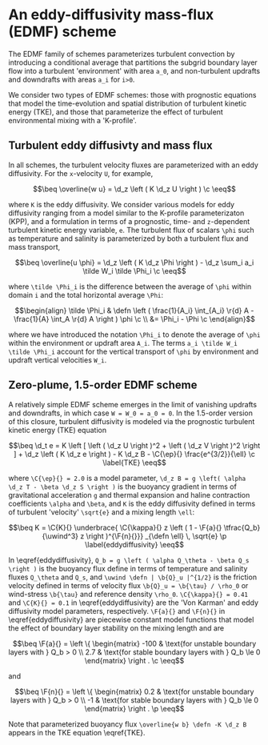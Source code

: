 # An eddy-diffusivity mass-flux (EDMF) scheme

```math
\newcommand{\c}         {\, ,}
\newcommand{\p}         {\, .}
\newcommand{\d}         {\partial}
\newcommand{\r}[1]      {\mathrm{#1}}
\newcommand{\b}[1]      {\boldsymbol{#1}}
\newcommand{\ee}        {\mathrm{e}}
\newcommand{\di}        {\, \mathrm{d}}
\newcommand{\ep}        {\epsilon}

\newcommand{\beq}       {\begin{equation}}
\newcommand{\eeq}       {\end{equation}}
\newcommand{\beqs}      {\begin{gather}}
\newcommand{\eeqs}      {\end{gather}}

% Non-dimensional numbers
\newcommand{\Ri}        {\mathrm{Ri}}
\newcommand{\K}         {\mathrm{KE}}        

\newcommand{\btau}      {\b{\tau}} % wind stress vector

% Model functions and constants
\renewcommand{\F}[2]    {\Upsilon^{#1}_{#2}}
\renewcommand{\C}[2]    {C^{#1}_{#2}}

\newcommand{\uwind}     {u_\star}
\newcommand{\ubuoy}     {w_\star}

\newcommand{\defn}      {\stackrel{\r{def}}{=}}
```

The EDMF family of schemes parameterizes turbulent convection by introducing a
conditional average that partitions the subgrid boundary layer flow into a
turbulent 'environment' with area ``a_0``,
and non-turbulent updrafts and downdrafts with areas ``a_i`` for ``i>0``.

We consider two types of EDMF schemes: those with prognostic equations
that model the time-evolution and spatial distribution of turbulent kinetic
energy (TKE), and those that parameterize the effect of turbulent environmental
mixing with a 'K-profile'.

## Turbulent eddy diffusivty and mass flux

In all schemes, the turbulent velocity fluxes are parameterized with an
eddy diffusivity.
For the ``x``-velocity ``U``, for example,

```math
\beq
\overline{w u} = \d_z \left ( K \d_z U \right ) \c
\eeq
```
where ``K`` is the eddy diffusivity.
We consider various models for eddy diffusivity ranging from a model similar to
the K-profile parameterizaton (KPP), and a formulation
in terms of a prognostic, time- and ``z``-dependent turbulent kinetic energy
variable, ``e``.
The turbulent flux of scalars ``\phi`` such as temperature and salinity
is parameterized by both a turbulent flux and mass transport,

```math
\beq
\overline{u \phi} = \d_z \left ( K \d_z \Phi \right )
  - \d_z \sum_i a_i \tilde W_i \tilde \Phi_i \c
\eeq
```
where ``\tilde \Phi_i`` is the difference between the average of
``\phi`` within domain ``i`` and the total horizontal average ``\Phi``:

```math
\begin{align}
\tilde \Phi_i & \defn \left ( \frac{1}{A_i} \int_{A_i} \r{d} A - \frac{1}{A} \int_A \r{d} A \right ) \phi \c \\
&= \Phi_i - \Phi \c
\end{align}
```
where we have introduced the notation ``\Phi_i`` to denote the average of ``\phi`` within
the environment or updraft area ``A_i``.
The terms ``a_i \tilde W_i \tilde \Phi_i`` account for the vertical transport of ``\phi``
by environment and updraft vertical velocities ``W_i``.

## Zero-plume, 1.5-order EDMF scheme

A relatively simple EDMF scheme emerges in the limit of vanishing updrafts
and downdrafts, in which case ``W = W_0 = a_0 = 0``.
In the 1.5-order version of this closure, turbulent diffusivity is modeled
via the prognostic turbulent kinetic energy (TKE) equation

```math
\beq
\d_t e = K \left [ \left ( \d_z U \right )^2 + \left ( \d_z V \right )^2 \right ] + \d_z \left ( K \d_z e \right )
  - K \d_z B - \C{\ep}{} \frac{e^{3/2}}{\ell} \c
  \label{TKE}
\eeq
```
where ``\C{\ep}{} = 2.0`` is a model parameter,
``\d_z B = g \left( \alpha \d_z T - \beta \d_z S \right )`` is the buoyancy gradient in terms of gravitational acceleration ``g`` and thermal expansion and haline contraction coefficients ``\alpha`` and ``\beta``,
and ``K`` is the eddy diffusivity defined in terms of turbulent 'velocity' ``\sqrt{e}`` and a mixing length ``\ell``:

```math
\beq
K = \C{K}{} \underbrace{
      \C{\kappa}{} z \left ( 1 - \F{a}{} \tfrac{Q_b}{\uwind^3} z \right )^{\F{n}{}}}
        _{\defn \ell}
        \, \sqrt{e} \p
        \label{eddydiffusivity}
\eeq
```
In \eqref{eddydiffusivity}, ``Q_b = g \left ( \alpha Q_\theta - \beta Q_s \right )`` is the buoyancy flux define in terms of temperature and salinity fluxes ``Q_\theta`` and ``Q_s``, and ``\uwind \defn | \b{Q}_u |^{1/2}`` is the friction velocity defined in terms of velocity flux ``\b{Q}_u = \b{\tau} / \rho_0`` or wind-stress ``\b{\tau}`` and reference density ``\rho_0``.
``\C{\kappa}{} = 0.41`` and ``\C{K}{} = 0.1`` in \eqref{eddydiffusivity} are the 'Von Karman' and eddy diffusivity model parameters, respectively.
``\F{a}{}`` and ``\F{n}{}`` in \eqref{eddydiffusivity} are piecewise constant model functions
that model the effect of boundary layer stability on the mixing length and are

```math
\beq
\F{a}{} = \left \{ \begin{matrix}
-100 & \text{for unstable boundary layers with } Q_b > 0 \\
2.7 & \text{for stable boundary layers with } Q_b \le 0
\end{matrix} \right . \c
\eeq
```

and

```math
\beq
\F{n}{} = \left \{ \begin{matrix}
0.2 & \text{for unstable boundary layers with } Q_b > 0 \\
-1 & \text{for stable boundary layers with } Q_b \le 0
\end{matrix} \right . \p
\eeq
```

Note that parameterized buoyancy flux ``\overline{w b} \defn -K \d_z B`` appears in the
TKE equation \eqref{TKE}.
